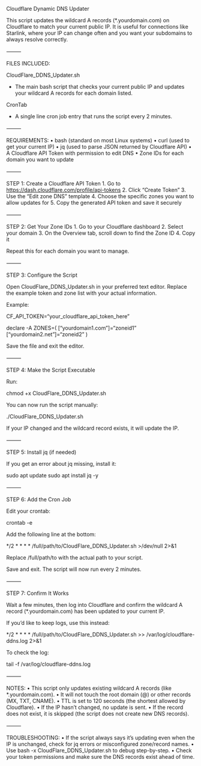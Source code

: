 Cloudflare Dynamic DNS Updater

This script updates the wildcard A records (*.yourdomain.com) on Cloudflare to match your current public IP. It is useful for connections like Starlink, where your IP can change often and you want your subdomains to always resolve correctly.

⸻

FILES INCLUDED:

CloudFlare_DDNS_Updater.sh
- The main bash script that checks your current public IP and updates your wildcard A records for each domain listed.

CronTab
- A single line cron job entry that runs the script every 2 minutes.

⸻

REQUIREMENTS:
	•	bash (standard on most Linux systems)
	•	curl (used to get your current IP)
	•	jq (used to parse JSON returned by Cloudflare API)
	•	A Cloudflare API Token with permission to edit DNS
	•	Zone IDs for each domain you want to update

⸻

STEP 1: Create a Cloudflare API Token
	1.	Go to https://dash.cloudflare.com/profile/api-tokens
	2.	Click “Create Token”
	3.	Use the “Edit zone DNS” template
	4.	Choose the specific zones you want to allow updates for
	5.	Copy the generated API token and save it securely

⸻

STEP 2: Get Your Zone IDs
	1.	Go to your Cloudflare dashboard
	2.	Select your domain
	3.	On the Overview tab, scroll down to find the Zone ID
	4.	Copy it

Repeat this for each domain you want to manage.

⸻

STEP 3: Configure the Script

Open CloudFlare_DDNS_Updater.sh in your preferred text editor.
Replace the example token and zone list with your actual information.

Example:

CF_API_TOKEN=“your_cloudflare_api_token_here”

declare -A ZONES=(
[“yourdomain1.com”]=“zoneid1”
[“yourdomain2.net”]=“zoneid2”
)

Save the file and exit the editor.

⸻

STEP 4: Make the Script Executable

Run:

chmod +x CloudFlare_DDNS_Updater.sh

You can now run the script manually:

./CloudFlare_DDNS_Updater.sh

If your IP changed and the wildcard record exists, it will update the IP.

⸻

STEP 5: Install jq (if needed)

If you get an error about jq missing, install it:

sudo apt update
sudo apt install jq -y

⸻

STEP 6: Add the Cron Job

Edit your crontab:

crontab -e

Add the following line at the bottom:

*/2 * * * * /full/path/to/CloudFlare_DDNS_Updater.sh >/dev/null 2>&1

Replace /full/path/to with the actual path to your script.

Save and exit. The script will now run every 2 minutes.

⸻

STEP 7: Confirm It Works

Wait a few minutes, then log into Cloudflare and confirm the wildcard A record (*.yourdomain.com) has been updated to your current IP.

If you’d like to keep logs, use this instead:

*/2 * * * * /full/path/to/CloudFlare_DDNS_Updater.sh >> /var/log/cloudflare-ddns.log 2>&1

To check the log:

tail -f /var/log/cloudflare-ddns.log

⸻

NOTES:
	•	This script only updates existing wildcard A records (like *.yourdomain.com).
	•	It will not touch the root domain (@) or other records (MX, TXT, CNAME).
	•	TTL is set to 120 seconds (the shortest allowed by Cloudflare).
	•	If the IP hasn’t changed, no update is sent.
	•	If the record does not exist, it is skipped (the script does not create new DNS records).

⸻

TROUBLESHOOTING:
	•	If the script always says it’s updating even when the IP is unchanged, check for jq errors or misconfigured zone/record names.
	•	Use bash -x CloudFlare_DDNS_Updater.sh to debug step-by-step.
	•	Check your token permissions and make sure the DNS records exist ahead of time.
